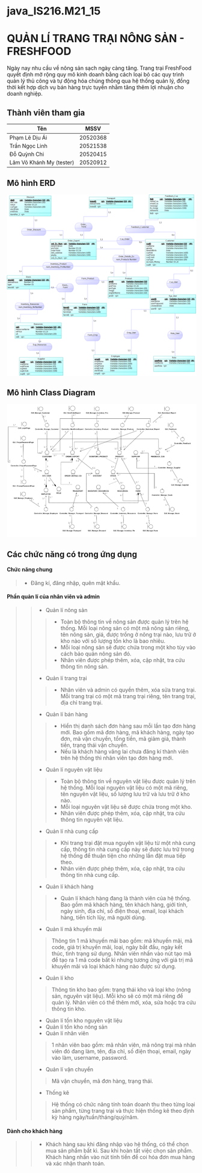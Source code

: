 # java_IS216.M21_15
# QUẢN LÍ TRANG TRẠI NÔNG SẢN - FRESHFOOD
Ngày nay nhu cầu về nông sản sạch ngày càng tăng. Trang trại FreshFood quyết định mở rộng quy mô kinh doanh bằng cách loại bỏ các quy trình quản lý thủ công và tự động hóa chúng thông qua hệ thống quản lý, đồng thời kết hợp dịch vụ bán hàng trực tuyến nhằm tăng thêm lợi nhuận cho doanh nghiệp.
## Thành viên tham gia
| Tên                        | MSSV     |
|----------------------------|----------|
| Phạm Lê Dịu Ái             | 20520368 |
| Trần Ngọc Linh             | 20521538 |
| Đỗ Quỳnh Chi               | 20520415 |
| Lâm Võ Khánh My (tester)   | 20520912 |
## Mô hình ERD
![image](https://github.com/aiai142/java_IS216.M21_15/blob/main/ERD_FRESHFOOD.png)
## Mô hình Class Diagram
![image](https://github.com/aiai142/java_IS216.M21_15/blob/main/ClassDiagram.png)
## Các chức năng có trong ứng dụng
#### Chức năng chung
> * Đăng kí, đăng nhập, quên mật khẩu.
#### Phần quản lí của nhân viên và admin 
>> * Quản lí nông sản
>>> * Toàn bộ thông tin về nông sản được quản lý trên hệ thống. Mỗi loại nông sản có một mã nông sản riêng, tên nông sản, giá, được trồng ở nông trại nào, lưu trữ ở kho nào với số lượng tồn kho là bao nhiêu.
>>> * Mỗi loại nông sản sẽ được chứa trong một kho tùy vào cách bảo quản nông sản đó.
>>> * Nhân viên được phép thêm, xóa, cập nhật, tra cứu thông tin nông sản.
>> * Quản lí trang trại
>>> * Nhân viên và admin có quyền thêm, xóa sửa trang trại. Mỗi trang trại có một mã trang trại riêng, tên trang trại, địa chỉ trang trại. 
>> * Quản lí bán hàng
>>> * Hiển thị danh sách đơn hàng sau mỗi lần tạo đơn hàng mới. Bao gồm mã đơn hàng, mã khách hàng, ngày tạo đơn, mã vận chuyển, tổng tiền, mã giảm giá, thành tiền, trạng thái vận chuyển.
>>> * Nếu là khách hàng vãng lai chưa đăng kí thành viên trên hệ thống thì nhân viên tạo đơn hàng mới. 
>> * Quản lí nguyên vật liệu
>>> * Toàn bộ thông tin về nguyên vật liệu được quản lý trên hệ thống. Mỗi loại nguyên vật liệu có một mã riêng, tên nguyên vật liệu, số lượng lưu trữ và lưu trữ ở kho nào.
>>> * Mỗi loại nguyên vật liệu sẽ được chứa trong một kho.
>>> * Nhân viên được phép thêm, xóa, cập nhật, tra cứu thông tin nguyên vật liệu. 
>> * Quản lí nhà cung cấp
>>> * Khi trang trại đặt mua nguyên vật liệu từ một nhà cung cấp, thông tin nhà cung cấp này sẽ được lưu trữ trong hệ thống để thuận tiện cho những lần đặt mua tiếp theo.
>>> * Nhân viên được phép thêm, xóa, cập nhật, tra cứu thông tin nhà cung cấp.
>> * Quản lí khách hàng
>>> * Quản lí khách hàng đang là thành viên của hệ thống. Bao gồm mã khách hàng, tên khách hàng, giới tính, ngày sinh, địa chỉ, số điện thoại, email, loại khách hàng, tiền tích lũy, mã người dùng. 
>> * Quản lí mã khuyến mãi
>>> Thông tin 1 mã khuyến mãi bao gồm: mã khuyến mãi, mã code, giá trị khuyến mãi, loại, ngày bắt đầu, ngày kết thúc, tình trạng sử dụng.
>>> Nhân viên nhấn vào nút tạo mã để tạo ra 1 mã code bất kì nhưng tương ứng với giá trị mã khuyến mãi và loại khách hàng nào được sử dụng.
>> * Quản lí kho
>>> Thông tin kho bao gồm: trạng thái kho và loại kho (nông sản, nguyên vật liệu). Mỗi kho sẽ có một mã riêng để quản lý. Nhân viên có thể thêm mới, xóa, sửa hoặc tra cứu thông tin kho.
>> * Quản lí tồn kho nguyên vật liệu
>> * Quản lí tồn kho nông sản
>> * Quản lí nhân viên
>>> 1 nhân viên bao gồm: mã nhân viên, mã nông trại mà nhân viên đó đang làm, tên, địa chỉ, số điện thoại, email, ngày vào làm, username, password.
>> * Quản lí vận chuyển
>>> Mã vận chuyển, mã đơn hàng, trạng thái.
>> * Thống kê
>>> Hệ thống có chức năng tính toán doanh thu theo từng loại sản phẩm, từng trang trại và thực hiện thống kê theo định kỳ hàng ngày/tuần/tháng/quý/năm.
#### Dành cho khách hàng
>> * Khách hàng sau khi đăng nhập vào hệ thống, có thể chọn mua sản phẩm bất kì. Sau khi hoàn tất việc chọn sản phẩm. Khách hàng nhấn vào nút tính tiền để coi hóa đơn mua hàng và xác nhận thanh toán. 
